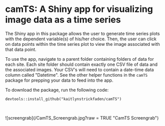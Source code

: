 # camTS: A Shiny app for visualizing image data as a time series

The Shiny app in this package allows the user to generate time series plots with the dependent variable(s) of his/her choice. Then, the user can click on data points within the time series plot to view the image associated with that data point.

To use the app, navigate to a parent folder containing folders of data for each site. Each site folder should contain exactly one CSV file of data and the associated images. Your CSV's will need to contain a date-time data column called "Datetime". See the other helper functions in the `camTS` package for prepping your data to feed into the app. 

To download the package, run the following code:

```
devtools::install_github("kaitlynstrickfaden/camTS")
```

<br>

![screengrab](/CamTS_Screengrab.jpg?raw = TRUE "CamTS Screengrab") 
